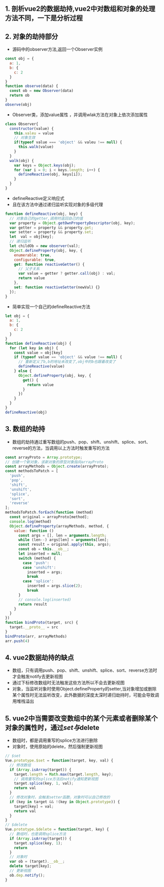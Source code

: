 ## 1. 剖析vue2的数据劫持,vue2中对数组和对象的处理方法不同，一下是分析过程
## 2. 对象的劫持部分 
- 源码中的observer方法,返回一个Observer实例
```js
const obj = {
  a: 1,
  b: {
    c: 2
  }
}
function observe(data) {
  const ob = new Observer(data)
  return ob
}
observe(obj)
```
- Observer类，添加value属性 ，并调用wlak方法在对象上依次添加属性
```js
class Observer{
  constructor(value) {
    this.valeu = value
    // 对象生效
    if(typeof value === 'object' && valeu !== null) {
      this.walk(value)
    }
  }
  walk(obj) {
    var keys = Object.keys(obj);
    for (var i = 0; i < keys.length; i++) {
      defineReactive(obj, keys[i]);
    }
  }
}
```
- defineReactive定义响应式
- 且在该方法中通过递归监听实现对象的多级代理
```js
function defineReactive(obj, key) {
  // 对象自己的getter,调用时返回自己的值
  var property = Object.getOwnPropertyDescriptor(obj, key);
  var getter = property && property.get;
  var setter = property && property.set;
  let  val = obj[key];
  // 递归监听
  let childOb = new observer(val);
  Object.defineProperty(obj, key, {
    enumerable: true,
    configurable: true,
    get: function reactiveGetter() {
      // 父子关系
      var value = getter ? getter.call(obj) : val;
      return value
    },
    set: function reactiveSetter(newVal) {}
  });
}
```
- 简单实现一个自己的defineReactive方法
```js
let obj = {
  a: 1,
  b: {
    c: 2
  }
}
function defineReactive(obj) {
  for (let key in obj) {
    const value = obj[key]
    if (typeof value == 'object' && value !== null) {
      // 重新定义了b,b的地址未改变了,obj中的b也跟着改变了
      defineReactive(value)
    } else {
      Object.defineProperty(obj, key, {
        get() {
          return value
        }
      })
    }
  }
}
defineReactive(obj)
```

## 3. 数组的劫持
- 数组的劫持通过重写数组的push、pop、shift、unshift、splice、sort、reverse的方法，当调用以上方法时触发重写的方法
```js
const arrayProto = Array.prototype;
// 创建一个新对象，该新对象的原型对象指向arrayProto
const arrayMethods = Object.create(arrayProto);
const methodsToPatch = [
  'push',
  'pop',
  'shift',
  'unshift',
  'splice',
  'sort',
  'reverse'
];
methodsToPatch.forEach(function (method) 
  const original = arrayProto[method];
  console.log(method)
  Object.defineProperty(arrayMethods, method, {
    value: function () 
      const args = [], len = arguments.length;
      while (len--) args[len] = arguments[len];
      const result = original.apply(this, args);
      const ob = this.__ob__;
      let inserted = null;
      switch (method) {
        case 'push':
        case 'unshift':
          inserted = args;
          break
        case 'splice':
          inserted = args.slice(2);
          break
      }
      // console.log(inserted)
      return result
    }
  }
})
function bindProto(target, src) {
  target.__proto__ = src
}
bindProto(arr, arrayMethods)
arr.push(4)
```

## 4. vue2数据劫持的缺点
- 数组，只有调用push、pop、shift、unshift、splice、sort、reverse方法时才会触发notify去更新视图
- 通过下标修改数组时无法触发这些方法所以不会去更新视图
- 对象，当监听对象时使用Object.defineProperty的setter,当对象增加或删除某个属性时无法监听改变，此外数据的深度太深时递归劫持时，可能会导致调用堆栈溢出


## 5. vue2中当需要改变数组中的某个元素或者删除某个对象的属性时，通过$set与$delete
- 数组时，都是调用重写的splice方法进行删除
- 对象时，使用原始的delete，然后强制更新视图
```js
// $set
Vue.prototype.$set = function(target, key, val) {
  // 修改数组
  if (Array.isArray(target)) {
    target.length = Math.max(target.length, key);
    // 调用重写的splice方法后notify通知更新视图
    target.splice(key, 1, val);
    return val
  }
  // 修改对象时，会触发setter函数，对象时可以自己修改的
  if (key in target && !(key in Object.prototype)) {  
    target[key] = val;
    return val
  }
}
// $delete
Vue.prototype.$delete = function(target, key) {
  // 数组时，也是调用splice方法
  if (Array.isArray(target)) {
    target.splice(key, 1);
    return
  }
  // 对象时
  var ob = (target).__ob__;
  delete target[key];
  // 更新视图
  ob.dep.notify();
}
```